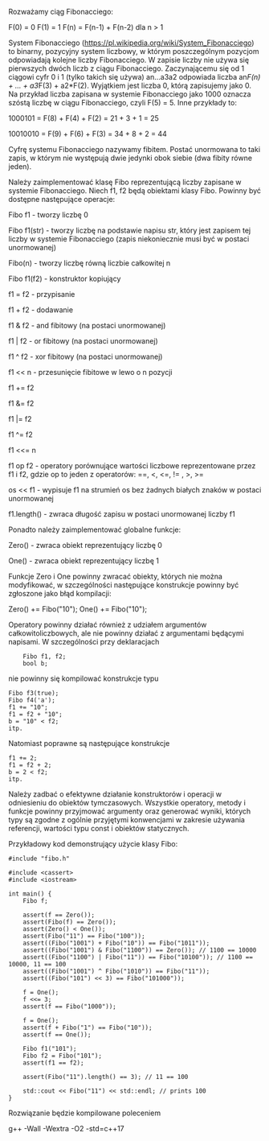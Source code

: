 Rozważamy ciąg Fibonacciego:

F(0) = 0
F(1) = 1
F(n) = F(n-1) + F(n-2) dla n > 1

System Fibonacciego (https://pl.wikipedia.org/wiki/System_Fibonacciego) to
binarny, pozycyjny system liczbowy, w którym poszczególnym pozycjom odpowiadają
kolejne liczby Fibonacciego. W zapisie liczby nie używa się pierwszych dwóch
liczb z ciągu Fibonacciego. Zaczynającemu się od 1 ciągowi cyfr 0 i 1 (tylko
takich się używa) an…a3a2 odpowiada liczba an*F(n) + … + a3*F(3) + a2*F(2).
Wyjątkiem jest liczba 0, którą zapisujemy jako 0. Na przykład liczba zapisana
w systemie Fibonacciego jako 1000 oznacza szóstą liczbę w ciągu Fibonacciego,
czyli F(5) = 5. Inne przykłady to:

1000101 = F(8) + F(4) + F(2) = 21 + 3 + 1 = 25

10010010 = F(9) + F(6) + F(3) = 34 + 8 + 2 = 44

Cyfrę systemu Fibonacciego nazywamy fibitem. Postać unormowana to taki zapis,
w którym nie występują dwie jedynki obok siebie (dwa fibity równe jeden).

Należy zaimplementować klasę Fibo reprezentującą liczby zapisane w systemie
Fibonacciego. Niech f1, f2 będą obiektami klasy Fibo. Powinny być dostępne
następujące operacje:

Fibo f1      - tworzy liczbę 0

Fibo f1(str) - tworzy liczbę na podstawie napisu str, który jest zapisem tej
               liczby w systemie Fibonacciego (zapis niekoniecznie musi być
               w postaci unormowanej)

Fibo(n)      - tworzy liczbę równą liczbie całkowitej n

Fibo f1(f2)  - konstruktor kopiujący

f1 = f2 - przypisanie

f1 + f2 - dodawanie

f1 & f2 - and fibitowy (na postaci unormowanej)

f1 | f2 - or fibitowy (na postaci unormowanej)

f1 ^ f2 - xor fibitowy (na postaci unormowanej)

f1 << n  - przesunięcie fibitowe w lewo o n pozycji

f1 += f2

f1 &= f2

f1 |= f2

f1 ^= f2

f1 <<= n

f1 op f2 - operatory porównujące wartości liczbowe reprezentowane przez f1 i f2,
           gdzie op to jeden z operatorów: ==, <, <=, != , >, >=

os << f1 - wypisuje f1 na strumień os bez żadnych białych znaków w postaci
           unormowanej

f1.length() - zwraca długość zapisu w postaci unormowanej liczby f1

Ponadto należy zaimplementować globalne funkcje:

Zero() - zwraca obiekt reprezentujący liczbę 0

One()  - zwraca obiekt reprezentujący liczbę 1

Funkcje Zero i One powinny zwracać obiekty, których nie można modyfikować,
w szczególności następujące konstrukcje powinny być zgłoszone jako błąd
kompilacji:

Zero() += Fibo("10");
One() += Fibo("10");

Operatory powinny działać również z udziałem argumentów całkowitoliczbowych, ale
nie powinny działać z argumentami będącymi napisami. W szczególności przy
deklaracjach
```
    Fibo f1, f2;
    bool b;
```
nie powinny się kompilować konstrukcje typu

    Fibo f3(true);
    Fibo f4('a');
    f1 += "10";
    f1 = f2 + "10";
    b = "10" < f2;
    itp.

Natomiast poprawne są następujące konstrukcje

    f1 += 2;
    f1 = f2 + 2;
    b = 2 < f2;
    itp.

Należy zadbać o efektywne działanie konstruktorów i operacji w odniesieniu do
obiektów tymczasowych. Wszystkie operatory, metody i funkcje powinny przyjmować
argumenty oraz generować wyniki, których typy są zgodne z ogólnie przyjętymi
konwencjami w zakresie używania referencji, wartości typu const i obiektów
statycznych.

Przykładowy kod demonstrujący użycie klasy Fibo:
```
#include "fibo.h"

#include <cassert>
#include <iostream>

int main() {
    Fibo f;

    assert(f == Zero());
    assert(Fibo(f) == Zero());
    assert(Zero() < One());
    assert(Fibo("11") == Fibo("100"));
    assert((Fibo("1001") + Fibo("10")) == Fibo("1011"));
    assert((Fibo("1001") & Fibo("1100")) == Zero()); // 1100 == 10000
    assert((Fibo("1100") | Fibo("11")) == Fibo("10100")); // 1100 == 10000, 11 == 100
    assert((Fibo("1001") ^ Fibo("1010")) == Fibo("11"));
    assert((Fibo("101") << 3) == Fibo("101000"));

    f = One();
    f <<= 3;
    assert(f == Fibo("1000"));

    f = One();
    assert(f + Fibo("1") == Fibo("10"));
    assert(f == One());

    Fibo f1("101");
    Fibo f2 = Fibo("101");
    assert(f1 == f2);

    assert(Fibo("11").length() == 3); // 11 == 100

    std::cout << Fibo("11") << std::endl; // prints 100
}
```
Rozwiązanie będzie kompilowane poleceniem

g++ -Wall -Wextra -O2 -std=c++17
